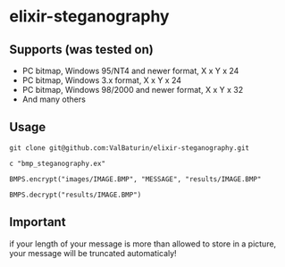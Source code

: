 # elixir-steganography
## Supports (was tested on)
* PC bitmap, Windows 95/NT4 and newer format, X x Y x 24
* PC bitmap, Windows 3.x format, X x Y x 24
* PC bitmap, Windows 98/2000 and newer format, X x Y x 32
* And many others

## Usage
`git clone git@github.com:ValBaturin/elixir-steganography.git`

`c "bmp_steganography.ex"`

`BMPS.encrypt("images/IMAGE.BMP", "MESSAGE", "results/IMAGE.BMP"`

`BMPS.decrypt("results/IMAGE.BMP")`

## Important
if your length of your message is more than allowed to store in a picture, your message will be truncated automaticaly!
